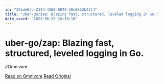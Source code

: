 ```yaml
---
id: "39bde6fc-214d-4268-8840-20c6852b23f4"
title: "uber-go/zap: Blazing fast, structured, leveled logging in Go."
date_saved: "2023-06-27 16:18:10"
---
```


# uber-go/zap: Blazing fast, structured, leveled logging in Go.
#Omnivore

[Read on Omnivore](https://omnivore.app/me/uber-go-zap-blazing-fast-structured-leveled-logging-in-go-188fd6eff57)
[Read Original](https://github.com/uber-go/zap)

